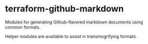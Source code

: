 # terraform-github-markdown

Modules for generating Github-flavored markdown documents using common formats.

Helper modules are available to assist in transmogrifying formats.

